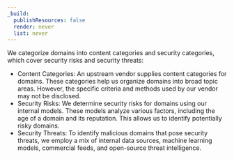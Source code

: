 ```yaml
---
_build:
  publishResources: false
  render: never
  list: never
---
```


We categorize domains into content categories and security categories, which cover security risks and security threats:

- Content Categories: An upstream vendor supplies content categories for domains. These categories help us organize domains into broad topic areas. However, the specific criteria and methods used by our vendor may not be disclosed.
- Security Risks: We determine security risks for domains using our internal models. These models analyze various factors, including the age of a domain and its reputation. This allows us to identify potentially risky domains.
- Security Threats: To identify malicious domains that pose security threats, we employ a mix of internal data sources, machine learning models, commercial feeds, and open-source threat intelligence.
